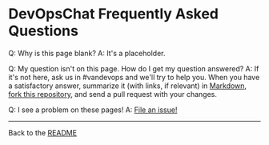 DevOpsChat Frequently Asked Questions
===================================

Q: Why is this page blank?
A: It's a placeholder.

Q: My question isn't on this page. How do I get my question answered?
A: If it's not here, ask us in #vandevops and we'll try to help you. When you have a satisfactory answer, summarize it (with links, if relevant) in [Markdown](https://help.github.com/articles/markdown-basics), [fork this repository](https://github.com/cdemwell/devopschat/fork), and send a pull request with your changes.

Q: I see a problem on these pages!
A: [File an issue!](https://github.com/cdemwell/devopschat/issues)


---
Back to the [README](README.md)
